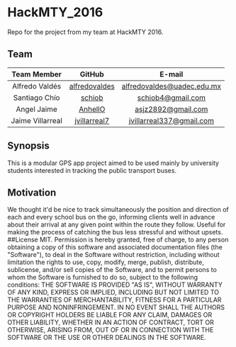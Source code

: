 # HackMTY_2016
Repo for the project from my team at HackMTY 2016.

## Team
|Team Member  |GitHub   |E-mail   |
|:-:|:-:|:-:|
|Alfredo Valdés   |[alfredovaldes](https://github.com/alfredovaldes)   |[alfredovaldes@uadec.edu.mx](alfredovaldes@uadec.edu.mx)  |
|Santiago Chío   |[schiob](https://github.com/schiob)   |[schiob4@gmail.com](schiob4@gmail.com)   |
|Angel Jaime   |[AnhellO](https://github.com/AnhellO)   |[asjz2892@gmail.com](asjz2892@gmail.com)   |
|Jaime Villarreal   |[jvillarreal7](https://github.com/jvillarreal7)   |[jvillarreal337@gmail.com](jvillarreal337@gmail.com)   |

## Synopsis
This is a modular GPS app project aimed to be used mainly by university students interested in tracking the public transport buses.
## Motivation
We thought it'd be nice to track simultaneously the position and direction of each and every school bus on the go, informing clients well in advance about their arrival at any given point within the route they follow. Useful for making the process of catching the bus less stressful and without upsets.
##License
MIT.
Permission is hereby granted, free of charge, to any person obtaining a copy of this software and associated documentation files (the "Software"), to deal in the Software without restriction, including without limitation the rights to use, copy, modify, merge, publish, distribute, sublicense, and/or sell copies of the Software, and to permit persons to whom the Software is furnished to do so, subject to the following conditions:
THE SOFTWARE IS PROVIDED "AS IS", WITHOUT WARRANTY OF ANY KIND, EXPRESS OR IMPLIED, INCLUDING BUT NOT LIMITED TO THE WARRANTIES OF MERCHANTABILITY, FITNESS FOR A PARTICULAR PURPOSE AND NONINFRINGEMENT. IN NO EVENT SHALL THE AUTHORS OR COPYRIGHT HOLDERS BE LIABLE FOR ANY CLAIM, DAMAGES OR OTHER LIABILITY, WHETHER IN AN ACTION OF CONTRACT, TORT OR OTHERWISE, ARISING FROM, OUT OF OR IN CONNECTION WITH THE SOFTWARE OR THE USE OR OTHER DEALINGS IN THE SOFTWARE.
